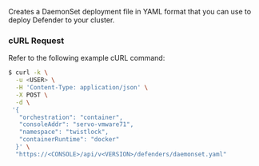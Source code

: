 Creates a DaemonSet deployment file in YAML format that you can use to deploy Defender to your cluster.

### cURL Request

Refer to the following example cURL command:

```bash
$ curl -k \
  -u <USER> \
  -H 'Content-Type: application/json' \
  -X POST \
  -d \
 '{
   "orchestration": "container",
   "consoleAddr": "servo-vmware71",
   "namespace": "twistlock",
   "containerRuntime": "docker"
  }' \
  "https://<CONSOLE>/api/v<VERSION>/defenders/daemonset.yaml"
```